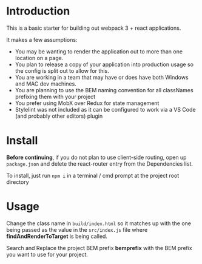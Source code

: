 # Introduction
This is a basic starter for building out webpack 3 + react applications.    

It makes a few assumptions:    
- You may be wanting to render the application out to more than one location on a page.
- You plan to release a copy of your application into production usage so the config is split out to allow for this.
- You are working in a team that may have or does have both Windows and MAC dev machines.
- You are planning to use the BEM naming convention for all classNames prefixing them with your project
- You prefer using MobX over Redux for state management
- Stylelint was not included as it can be configured to work via a VS Code (and probably other editors) plugin

# Install
**Before continuing**, if you do not plan to use client-side routing, open up `package.json` and delete the react-router entry from the Dependencies list.

To install, just run `npm i` in a terminal / cmd prompt at the project root directory

# Usage
Change the class name in `build/index.html` so it matches up with the one being passed as the value in the `src/index.js` file where **findAndRenderToTarget** is being called.

Search and Replace the project BEM prefix **bemprefix** with the BEM prefix you want to use for your project.
